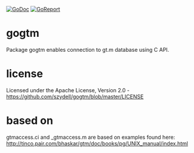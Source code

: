 [![GoDoc](https://godoc.org/github.com/szydell/gogtm?status.svg)](https://godoc.org/github.com/szydell/gogtm) [![GoReport](https://goreportcard.com/badge/github.com/szydell/gogtm)](https://goreportcard.com/report/github.com/szydell/gogtm)
# gogtm

Package gogtm enables connection to gt.m database using C API.

# license
   Licensed under the Apache License, Version 2.0 - https://github.com/szydell/gogtm/blob/master/LICENSE

# based on
gtmaccess.ci and _gtmaccess.m are based on examples found here:
http://tinco.pair.com/bhaskar/gtm/doc/books/pg/UNIX_manual/index.html
